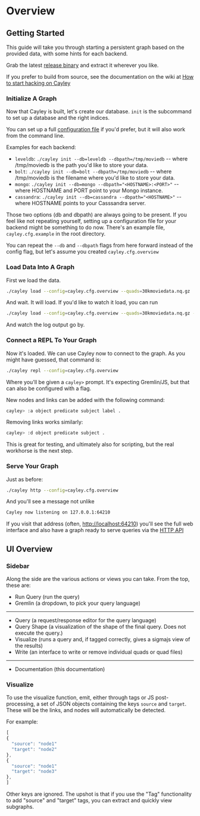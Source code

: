 # Overview

## Getting Started

This guide will take you through starting a persistent graph based on the provided data, with some hints for each backend.

Grab the latest [release binary](http://github.com/google/cayley/releases) and extract it wherever you like.

If you prefer to build from source, see the documentation on the wiki at [How to start hacking on Cayley](https://github.com/google/cayley/wiki/How-to-start-hacking-on-Cayley)

### Initialize A Graph

Now that Cayley is built, let's create our database. `init` is the subcommand to set up a database and the right indices.

You can set up a full [configuration file](/docs/Configuration.md) if you'd prefer, but it will also work from the command line.

Examples for each backend:

  * `leveldb`:  `./cayley init --db=leveldb --dbpath=/tmp/moviedb` -- where /tmp/moviedb is the path you'd like to store your data.
  * `bolt`:  `./cayley init --db=bolt --dbpath=/tmp/moviedb` -- where /tmp/moviedb is the filename where you'd like to store your data.
  * `mongo`: `./cayley init --db=mongo --dbpath="<HOSTNAME>:<PORT>"` -- where HOSTNAME and PORT point to your Mongo instance.
  * `cassandra`: `./cayley init --db=cassandra --dbpath="<HOSTNAME>"` -- where HOSTNAME points to your Casssandra server. 

Those two options (db and dbpath) are always going to be present. If you feel like not repeating yourself, setting up a configuration file for your backend might be something to do now. There's an example file, `cayley.cfg.example` in the root directory.

You can repeat the `--db` and `--dbpath` flags from here forward instead of the config flag, but let's assume you created `cayley.cfg.overview`

### Load Data Into A Graph

First we load the data.

```bash
./cayley load --config=cayley.cfg.overview --quads=30kmoviedata.nq.gz
```

And wait. It will load. If you'd like to watch it load, you can run

```bash
./cayley load --config=cayley.cfg.overview --quads=30kmoviedata.nq.gz --alsologtostderr
```

And watch the log output go by.

### Connect a REPL To Your Graph

Now it's loaded. We can use Cayley now to connect to the graph. As you might have guessed, that command is:

```bash
./cayley repl --config=cayley.cfg.overview
```

Where you'll be given a `cayley>` prompt. It's expecting Gremlin/JS, but that can also be configured with a flag.

New nodes and links can be added with the following command:

```bash
cayley> :a object predicate subject label .
```

Removing links works similarly:

```bash
cayley> :d object predicate subject .
```

This is great for testing, and ultimately also for scripting, but the real workhorse is the next step.

### Serve Your Graph

Just as before:

```bash
./cayley http --config=cayley.cfg.overview
```

And you'll see a message not unlike

```bash
Cayley now listening on 127.0.0.1:64210
```

If you visit that address (often, [http://localhost:64210](http://localhost:64210)) you'll see the full web interface and also have a graph ready to serve queries via the [HTTP API](/docs/HTTP.md)

## UI Overview

### Sidebar

Along the side are the various actions or views you can take. From the top, these are:

* Run Query (run the query)
* Gremlin (a dropdown, to pick your query language)

----

* Query (a request/response editor for the query language)
* Query Shape (a visualization of the shape of the final query. Does not execute the query.)
* Visualize  (runs a query and, if tagged correctly, gives a sigmajs view of the results)
* Write (an interface to write or remove individual quads or quad files)

----

* Documentation (this documentation)

### Visualize

To use the visualize function, emit, either through tags or JS post-processing, a set of JSON objects containing the keys `source` and `target`. These will be the links, and nodes will automatically be detected.

For example:

```javascript
[
{
  "source": "node1"
  "target": "node2"
},
{
  "source": "node1"
  "target": "node3"
},
]
```

Other keys are ignored. The upshot is that if you use the "Tag" functionality to add "source" and "target" tags, you can extract and quickly view subgraphs.
